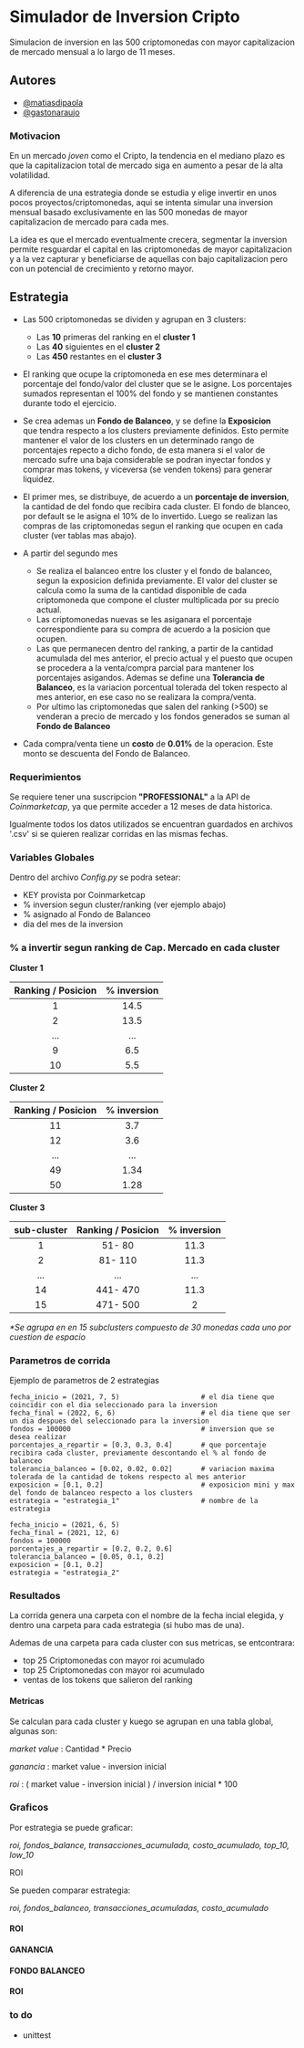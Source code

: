 # Simulador de Inversion Cripto

Simulacion de inversion en las 500 criptomonedas con mayor capitalizacion 
    de mercado mensual a lo largo de 11 meses.

## Autores
- [@matiasdipaola](https://github.com/dipaolme)
- [@gastonaraujo]()

### Motivacion
En un mercado *joven* como el Cripto, la tendencia en el mediano plazo es 
    que la capitalizacion total de mercado siga en aumento a pesar de la alta 
    volatilidad.

A diferencia de una estrategia donde se estudia y elige invertir en unos 
    pocos proyectos/criptomonedas, aqui se intenta simular una inversion 
    mensual basado exclusivamente en las 500 monedas de mayor  capitalizacion 
    de mercado para cada mes.

La idea es que el mercado eventualmente crecera, segmentar la inversion 
    permite resguardar el capital en las criptomonedas de mayor capitalizacion 
    y a la vez capturar y beneficiarse de aquellas con bajo capitalizacion pero 
    con un potencial de crecimiento y retorno mayor.

## Estrategia

* Las 500 criptomonedas se dividen y agrupan en  3 clusters:

    * Las **10** primeras del ranking en el **cluster 1**
    * Las **40** siguientes en el **cluster 2**
    * Las **450** restantes en el **cluster 3**

* El ranking que ocupe la criptomoneda en ese mes determinara 
    el porcentaje del fondo/valor del cluster que se le asigne. 
    Los porcentajes sumados representan el 100% del fondo y  se mantienen 
    constantes durante todo el ejercicio.

* Se crea ademas un **Fondo de Balanceo**, y se define la **Exposicion**  
    que tendra respecto a los clusters previamente definidos. 
    Esto permite mantener el valor de los clusters en un determinado rango 
    de porcentajes repecto a dicho fondo, de esta manera si el valor de 
    mercado sufre una baja considerable se podran inyectar 
    fondos y comprar mas tokens,  y viceversa (se venden tokens) para 
    generar liquidez.
* El primer mes, se distribuye, de acuerdo a un **porcentaje de inversion**, 
    la cantidad de del fondo que recibira cada cluster. El fondo de blanceo, 
    por default se le asigna el 10% de lo invertido. Luego se realizan las 
    compras de las criptomonedas segun el ranking que ocupen en cada cluster 
    (ver tablas mas abajo).

* A partir del segundo mes
    * Se realiza el balanceo entre los cluster y el fondo de balanceo, segun 
    la exposicion definida previamente. El valor del cluster se calcula como 
    la suma de la cantidad disponible de cada criptomoneda que compone el 
    cluster multiplicada por su precio actual.
    * Las criptomonedas nuevas se les asiganara el porcentaje correspondiente
    para su compra de acuerdo a la posicion que ocupen.
    * Las que permanecen dentro del ranking, a partir de la cantidad 
    acumulada del mes anterior, el precio actual y el puesto que ocupen 
    se procedera a la venta/compra parcial para mantener los porcentajes 
    asigandos. Ademas se define una **Tolerancia de Balanceo**, es la variacion 
    porcentual tolerada del token respecto al mes anterior, en ese caso no se 
    realizara la compra/venta. 
    * Por ultimo las criptomonedas que salen del ranking (>500) se venderan 
    a precio de mercado  y los fondos generados se 
    suman al **Fondo de Balanceo** 

* Cada compra/venta tiene un **costo** de **0.01%** de 
    la operacion. Este monto se descuenta del Fondo de Balanceo.



### Requerimientos

Se requiere tener una suscripcion **"PROFESSIONAL"** a la 
    API de *Coinmarketcap*, ya que permite acceder a 12 meses de data historica.

Igualmente todos los datos utilizados  se encuentran guardados en 
    archivos '.csv' si se quieren realizar corridas en las mismas fechas.

### Variables Globales

Dentro del archivo *Config.py* se podra setear:

* KEY provista por Coinmarketcap
* % inversion segun cluster/ranking (ver ejemplo abajo)
* % asignado al Fondo de Balanceo
* dia del mes de la inversion

### % a invertir segun ranking de Cap. Mercado en cada cluster


**Cluster 1**

| Ranking / Posicion  | % inversion |    
| :-: |  :-: |   
|  1  | 14.5 |
|  2  | 13.5 |
| ... |  ... |
|  9  |  6.5 |
|  10 |  5.5 |

**Cluster 2**

| Ranking / Posicion  | % inversion |    
| :-: | :-: |   
|  11 | 3.7 |
|  12 | 3.6 |
| ... | ... |
|  49 | 1.34 |
|  50 | 1.28 |

**Cluster 3**

| sub-cluster | Ranking / Posicion  | % inversion |    
|:---:|   :-:   | :-:  |   
|  1  |  51- 80 | 11.3 |
|  2  | 81- 110 | 11.3 |
| ... |   ...   |  ... |
| 14  |441- 470 | 11.3 |
|  15 |471- 500 |   2  |

*\*Se agrupa en en 15 subclusters compuesto de 30 monedas cada uno por cuestion de espacio*

### Parametros de corrida

Ejemplo de parametros de 2 estrategias 

    fecha_inicio = (2021, 7, 5)                    # el dia tiene que coincidir con el dia seleccionado para la inversion
    fecha_final = (2022, 6, 6)                     # el dia tiene que ser un dia despues del seleccionado para la inversion
    fondos = 100000                                # inversion que se desea realizar    
    porcentajes_a_repartir = [0.3, 0.3, 0.4]       # que porcentaje recibira cada cluster, previamente descontando el % al fondo de balanceo
    tolerancia_balanceo = [0.02, 0.02, 0.02]       # variacion maxima tolerada de la cantidad de tokens respecto al mes anterior 
    exposicion = [0.1, 0.2]                        # exposicion mini y max del fondo de balanceo respecto a los clusters  
    estrategia = "estrategia_1"                    # nombre de la estrategia   

    fecha_inicio = (2021, 6, 5)
    fecha_final = (2021, 12, 6)
    fondos = 100000
    porcentajes_a_repartir = [0.2, 0.2, 0.6]
    tolerancia_balanceo = [0.05, 0.1, 0.2]
    exposicion = [0.1, 0.2]
    estrategia = "estrategia_2"

### Resultados

La corrida genera una carpeta con el nombre de la fecha incial elegida, 
y dentro una carpeta para cada estrategia (si hubo mas de una).

Ademas de una carpeta para cada cluster con sus metricas,  se entcontrara:

* top 25 Criptomonedas con mayor roi acumulado
* top 25 Criptomonedas con mayor roi acumulado
* ventas de los tokens que salieron del ranking


#### Metricas

Se calculan para cada cluster y kuego se agrupan en una tabla global, algunas son:

*market value* : Cantidad * Precio

*ganancia* : market value - inversion inicial

*roi* : ( market value - inversion inicial ) /  inversion inicial  * 100


### Graficos

Por estrategia se puede graficar:

*roi, fondos_balance, transacciones_acumulada, costo_acumulado, top_10, low_10*


 ROI




Se pueden comparar estrategia:

*roi, fondos_balanceo, transacciones_acumuladas, costo_acumulado*

#### ROI

#### GANANCIA

#### FONDO BALANCEO



#### ROI


### to do
* unittest
